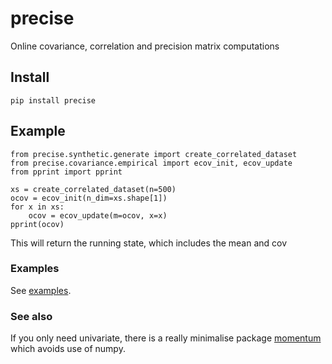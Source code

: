 # precise

Online covariance, correlation and precision matrix computations

## Install 

    pip install precise 
    
## Example

    from precise.synthetic.generate import create_correlated_dataset
    from precise.covariance.empirical import ecov_init, ecov_update
    from pprint import pprint

    xs = create_correlated_dataset(n=500)
    ocov = ecov_init(n_dim=xs.shape[1])
    for x in xs:
        ocov = ecov_update(m=ocov, x=x)
    pprint(ocov)
    
 This will return the running state, which includes the mean and cov
 
### Examples

See [examples](https://github.com/microprediction/precise/tree/main/examples).

### See also

If you only need univariate, there is a really minimalise package [momentum](https://github.com/microprediction/momentum) which avoids use of numpy.  

